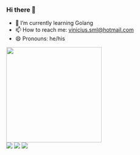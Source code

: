 ### Hi there 👋

- 🌱 I’m currently learning Golang
- 📫 How to reach me: vinicius.sml@hotmail.com
- 😄 Pronouns: he/his

<div align="left">
  <a href="https://github.com/Vinicius881">
  <img height="250em" src="https://github-readme-stats.vercel.app/api?username=Vinicius881&show_icons=true&theme=dark&include_all_commits=true&count_private=true"/>
  
 
  
  
  <div> 
  <a href="https://www.instagram.com/soaressvini_/" target="_blank"><img src="https://img.shields.io/badge/-Instagram-%23E4405F?style=for-the-badge&logo=instagram&logoColor=white" target="_blank"></a>
 	<a href = "mailto:vinicius.sml@hotmail.com"><img src="https://img.shields.io/badge/Microsoft_Outlook-0078D4?style=for-the-badge&logo=microsoft-outlook&logoColor=white" target="_blank"></a>
  <a href="https://www.linkedin.com/in/vinicius-soares-70129a73/" target="_blank"><img src="https://img.shields.io/badge/-LinkedIn-%230077B5?style=for-the-badge&logo=linkedin&logoColor=white" target="_blank"></a> 
  </div>
